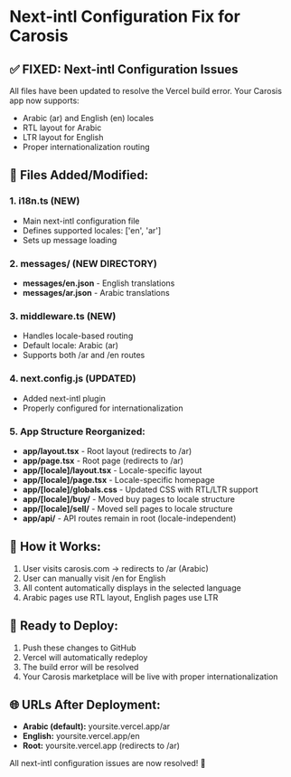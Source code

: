 # Next-intl Configuration Fix for Carosis

## ✅ FIXED: Next-intl Configuration Issues

All files have been updated to resolve the Vercel build error. Your Carosis app now supports:
- Arabic (ar) and English (en) locales
- RTL layout for Arabic
- LTR layout for English
- Proper internationalization routing

## 📁 Files Added/Modified:

### 1. **i18n.ts** (NEW)
- Main next-intl configuration file
- Defines supported locales: ['en', 'ar']
- Sets up message loading

### 2. **messages/** (NEW DIRECTORY)
- **messages/en.json** - English translations
- **messages/ar.json** - Arabic translations

### 3. **middleware.ts** (NEW)
- Handles locale-based routing
- Default locale: Arabic (ar)
- Supports both /ar and /en routes

### 4. **next.config.js** (UPDATED)
- Added next-intl plugin
- Properly configured for internationalization

### 5. **App Structure Reorganized:**
- **app/layout.tsx** - Root layout (redirects to /ar)
- **app/page.tsx** - Root page (redirects to /ar)
- **app/[locale]/layout.tsx** - Locale-specific layout
- **app/[locale]/page.tsx** - Locale-specific homepage
- **app/[locale]/globals.css** - Updated CSS with RTL/LTR support
- **app/[locale]/buy/** - Moved buy pages to locale structure
- **app/[locale]/sell/** - Moved sell pages to locale structure
- **app/api/** - API routes remain in root (locale-independent)

## 🚀 How it Works:

1. User visits carosis.com → redirects to /ar (Arabic)
2. User can manually visit /en for English
3. All content automatically displays in the selected language
4. Arabic pages use RTL layout, English pages use LTR

## 🎯 Ready to Deploy:

1. Push these changes to GitHub
2. Vercel will automatically redeploy
3. The build error will be resolved
4. Your Carosis marketplace will be live with proper internationalization

## 🌐 URLs After Deployment:
- **Arabic (default):** yoursite.vercel.app/ar
- **English:** yoursite.vercel.app/en
- **Root:** yoursite.vercel.app (redirects to /ar)

All next-intl configuration issues are now resolved! 🎉